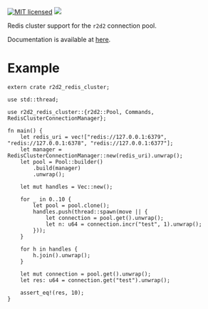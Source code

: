 [![MIT licensed](https://img.shields.io/badge/license-MIT-blue.svg)](./LICENSE) [![](http://meritbadge.herokuapp.com/r2d2_redis_cluster)](https://crates.io/crates/r2d2_redis_cluster)

Redis cluster support for the `r2d2` connection pool.

Documentation is available at [here](https://docs.rs/r2d2_redis_cluster/0.1.6/r2d2_redis_cluster/).

# Example

```rust,no_run
extern crate r2d2_redis_cluster;

use std::thread;

use r2d2_redis_cluster::{r2d2::Pool, Commands, RedisClusterConnectionManager};

fn main() {
    let redis_uri = vec!["redis://127.0.0.1:6379", "redis://127.0.0.1:6378", "redis://127.0.0.1:6377"];
    let manager = RedisClusterConnectionManager::new(redis_uri).unwrap();
    let pool = Pool::builder()
        .build(manager)
        .unwrap();

    let mut handles = Vec::new();

    for _ in 0..10 {
        let pool = pool.clone();
        handles.push(thread::spawn(move || {
            let connection = pool.get().unwrap();
            let n: u64 = connection.incr("test", 1).unwrap();
        }));
    }

    for h in handles {
        h.join().unwrap();
    }

    let mut connection = pool.get().unwrap();
    let res: u64 = connection.get("test").unwrap();

    assert_eq!(res, 10);
}
```
